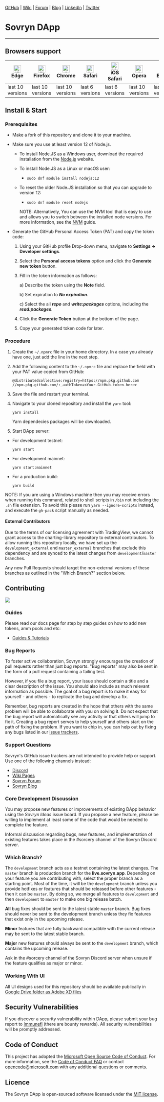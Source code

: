 [GitHub](https://github.com/DistributedCollective) | [Wiki](https://wiki.sovryn.app/en/home) | [Forum](https://forum.sovryn.app/) | [Blog](https://www.sovryn.app/blog/) | [LinkedIn](https://www.linkedin.com/company/sovryn/about/) | [Twitter](https://twitter.com/SovrynBTC)

# Sovryn DApp

---

## Browsers support

| <img src="https://raw.githubusercontent.com/alrra/browser-logos/master/src/edge/edge_48x48.png" alt="IE / Edge" width="24px" height="24px" /><br/>Edge | <img src="https://raw.githubusercontent.com/alrra/browser-logos/master/src/firefox/firefox_48x48.png" alt="Firefox" width="24px" height="24px" /><br/>Firefox | <img src="https://raw.githubusercontent.com/alrra/browser-logos/master/src/chrome/chrome_48x48.png" alt="Chrome" width="24px" height="24px" /><br/>Chrome | <img src="https://raw.githubusercontent.com/alrra/browser-logos/master/src/safari/safari_48x48.png" alt="Safari" width="24px" height="24px" /><br/>Safari | <img src="https://raw.githubusercontent.com/alrra/browser-logos/master/src/safari-ios/safari-ios_48x48.png" alt="iOS Safari" width="24px" height="24px" /><br/>iOS Safari | <img src="https://raw.githubusercontent.com/alrra/browser-logos/master/src/opera/opera_48x48.png" alt="Opera" width="24px" height="24px" /><br/>Opera | <img src="https://raw.githubusercontent.com/alrra/browser-logos/master/src/brave/brave_48x48.png" alt="Opera" width="24px" height="24px" /><br/>Brave |
| ------------------------------------------------------------------------------------------------------------------------------------------------------ | ------------------------------------------------------------------------------------------------------------------------------------------------------------- | --------------------------------------------------------------------------------------------------------------------------------------------------------- | --------------------------------------------------------------------------------------------------------------------------------------------------------- | ------------------------------------------------------------------------------------------------------------------------------------------------------------------------- | ----------------------------------------------------------------------------------------------------------------------------------------------------- | ----------------------------------------------------------------------------------------------------------------------------------------------------- |
| last 10 versions                                                                                                                                       | last 10 versions                                                                                                                                              | last 10 versions                                                                                                                                          | last 6 versions                                                                                                                                           | last 6 versions                                                                                                                                                           | last 10 versions                                                                                                                                      | last 10 versions                                                                                                                                      |

## Install & Start

### Prerequisites

- Make a fork of this repository and clone it to your machine.

- Make sure you use at least version 12 of Node.js.

  - To install Node.JS as a Windows user, download the required installation from the [Node.js](https://nodejs.org/en/download/) website.
  - To install Node.JS as a Linux or macOS user:
    - `sudo dnf module install nodejs:12`
  - To reset the older Node.JS installation so that you can upgrade to version 12:

    - `sudo dnf module reset nodejs`

    NOTE: Alternatively, You can use the NVM tool that is easy to use and allows you to switch between the installed node versions. For more information, see the [NVM](https://github.com/nvm-sh/nvm) guide.

- Generate the GitHub Personal Access Token (PAT) and copy the token code:

  1. Using your GitHub profile Drop-down menu, navigate to **Settings -> Developer settings**.
  2. Select the **Personal access tokens** option and click the **Generate new token** button.
  3. Fill in the token information as follows:

     a) Describe the token using the **Note** field.

     b) Set expiration to **_No expiration_**.

     c) Select the all **_repo_** and **_write:packages_** options, including the **_read:packages_**.

  4. Click the **Generate Token** button at the bottom of the page.
  5. Copy your generated token code for later.

### Procedure

1. Create the `~/.npmrc` file in your home dirrectory. In a case you already have one, just add the line in the next step.

2. Add the following content to the `~/.npmrc` file and replace the _<Your-GitHub-token-here>_ field with your PAT value copied from GitHub:

   ```shell
   @distributedcollective:registry=https://npm.pkg.github.com
   //npm.pkg.github.com/:_authToken=<Your-GitHub-token-here>
   ```

3. Save the file and restart your terminal.

4. Navigate to your cloned repository and install the `yarn` tool:

   ```shell
   yarn install
   ```

   Yarn dependecies packages will be downloaded.

5. Start DApp server:

- For development testnet:

  ```shell
  yarn start
  ```

- For development mainnet:

  ```shell
  yarn start:mainnet
  ```

- For a production build:
  ```shell
  yarn build
  ```

NOTE: If you are using a Windows machine then you may receive errors when running this command, related to shell scripts in `/bin` not including the `.sh` file extension. To avoid this please run `yarn --ignore-scripts` instead, and execute the `gh-pack` script manually as needed.

#### External Contributors

Due to the terms of our licensing agreement with TradingView, we cannot grant access to the charting-library repository to external contributors. To allow running this repository locally, we have set up the `development_external` and `master_external` branches that exclude this dependency and are synced to the latest changes from `development`/`master` branches.

Any new Pull Requests should target the non-external versions of these branches as outlined in the "Which Branch?" section below.

## Contributing

<a href="https://github.com/DistributedCollective/Sovryn-frontend/graphs/contributors">
  <img src="https://contrib.rocks/image?repo=DistributedCollective/Sovryn-frontend" />
</a>

### Guides

Please read our docs page for step by step guides on how to add new tokens, amm pools and etc:

- [Guides & Tutorials](./docs/README.md)

### Bug Reports

To foster active collaboration, Sovryn strongly encourages the creation of pull requests rather than just bug reports. "Bug reports" may also be sent in the form of a pull request containing a failing test.

However, if you file a bug report, your issue should contain a title and a clear description of the issue. You should also include as much relevant information as possible. The goal of a bug report is to make it easy for yourself - and others - to replicate the bug and develop a fix.

Remember, bug reports are created in the hope that others with the same problem will be able to collaborate with you on solving it. Do not expect that the bug report will automatically see any activity or that others will jump to fix it. Creating a bug report serves to help yourself and others start on the path of fixing the problem. If you want to chip in, you can help out by fixing any bugs listed in our [issue trackers](https://github.com/issues?q=is%3Aopen+is%3Aissue+label%3Abug+user%3Adistributedcollective).

### Support Questions

Sovryn's GitHub issue trackers are not intended to provide help or support. Use one of the following channels instead:

- [Discord](https://discord.gg/J22WS6z)
- [Wiki Pages](https://wiki.sovryn.app)
- [Sovryn Forum](https://forum.sovryn.app)
- [Sovryn Blog](https://sovryn.app/blog/)

### Core Development Discussion

You may propose new features or improvements of existing DApp behavior using the _Sovryn Ideas_ issue board. If you propose a new feature, please be willing to implement at least some of the code that would be needed to complete the feature.

Informal discussion regarding bugs, new features, and implementation of existing features takes place in the #sorcery channel of the Sovryn Discord server.

### Which Branch?

The `development` branch acts as a testnet containing the latest changes. The `master` branch is production branch for the **live.sovryn.app**. Depending on your feature you are contributing with, select the proper branch as a starting point. Most of the time, it will be the `development` branch unless you provide hotfixes or features that should be released before other features - then it can be `master`. By doing so, we merge all features to `development` and then `development` to `master` to make one big release batch.

**All** bug fixes should be sent to the latest stable `master` branch. Bug fixes should never be sent to the development branch unless they fix features that exist only in the upcoming release.

**Minor** features that are fully backward compatible with the current release may be sent to the latest stable branch.

**Major** new features should always be sent to the `development` branch, which contains the upcoming release.

Ask in the #sorcery channel of the Sovryn Discord server when unsure if the feature qualifies as major or minor.

### Working With UI

All UI designs used for this repository should be available publically in [Google Drive folder as Adobe XD files](https://drive.google.com/drive/folders/1e_VljWpANJe0o4VmIkKU5Ewo56l9iMaM?usp=sharing)

## Security Vulnerabilities

If you discover a security vulnerability within DApp, please submit your bug report to [Immunefi](https://immunefi.com/bounty/sovryn/) (there are bounty rewards). All security vulnerabilities will be promptly addressed.

## Code of Conduct

This project has adopted the [Microsoft Open Source Code of Conduct](https://opensource.microsoft.com/codeofconduct/). For more information, see the [Code of Conduct FAQ](https://opensource.microsoft.com/codeofconduct/faq/) or contact [opencode@microsoft.com](mailto:opencode@microsoft.com) with any additional questions or comments.

## Licence

The Sovryn DApp is open-sourced software licensed under the [MIT license](LICENSE).

